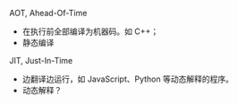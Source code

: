 
AOT, Ahead-Of-Time 
- 在执行前全部编译为机器码。如 C++；
- 静态编译

JIT, Just-In-Time
- 边翻译边运行，如 JavaScript、Python 等动态解释的程序。
- 动态解释？

